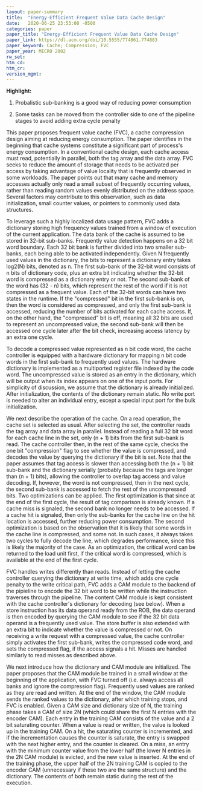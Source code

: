 ```yaml
---
layout: paper-summary
title:  "Energy-Efficient Frequent Value Data Cache Design"
date:   2020-06-25 23:53:00 -0500
categories: paper
paper_title: "Energy-Efficient Frequent Value Data Cache Design"
paper_link: https://dl.acm.org/doi/10.5555/774861.774883
paper_keyword: Cache; Compression; FVC
paper_year: MICRO 2002
rw_set:
htm_cd:
htm_cr:
version_mgmt:
---
```


**Highlight:**

1. Probalistic sub-banking is a good way of reducing power consumption

2. Some tasks can be moved from the controller side to one of the pipeline stages to avoid adding extra cycle penalty

This paper proposes frequent value cache (FVC), a cache compression design aiming at reducing energy consumption. The
paper identifies in the beginning that cache systems constitute a significant part of process's energy consumption.
In a conventional cache design, each cache access must read, potentially in parallel, both the tag array and the data array.
FVC seeks to reduce the amount of storage that needs to be activated per access by taking advantage of value locality
that is frequently observed in some workloads. The paper points out that many cache and memory accesses actually only read
a small subset of frequently occurring values, rather than reading random values evenly distributed on the address space.
Several factors may contribute to this observation, such as data initialization, small counter values, or pointers to
commonly used data structures. 

To leverage such a highly localized data usage pattern, FVC adds a dictionary storing high frequency values trained from
a window of execution of the current application. The data bank of the cache is assumed to be stored in 32-bit sub-banks. 
Frequently value detection happens on a 32 bit word boundary. Each 32 bit bank is further divided into two smaller sub-banks,
each being able to be activated independently. Given N frequently used values in the dictionary, the bits to represent a 
dictionary entry takes log2(N) bits, denoted as n. The first sub-bank of the 32-bit word consists of n bits of dictionary 
code, plus an extra bit indicating whether the 32-bit word is compressed as a dictionary entry or not. The second sub-bank 
of the word has (32 - n) bits, which represent the rest of the word if it is not compressed as a frequent value.
Each of the 32-bit words can have two states in the runtime. If the "compressed" bit in the first sub-bank is on, then
the word is considered as compressed, and only the first sub-bank is accessed, reducing the number of bits activated
for each cache access. If, on the other hand, the "compressed" bit is off, meaning all 32 bits are used to represent an
uncompressed value, the second sub-bank will then be accessed one cycle later after the bit check, increasing access latency
by an extra one cycle.

To decode a compressed value represented as n bit code word, the cache controller is equipped with a hardware dictionary
for mapping n bit code words in the first sub-bank to frequently used values. The hardware dictionary is implemented as 
a multiported register file indexed by the code word. The uncompressed value is stored as an entry in the dictionary, 
which will be output when its index appears on one of the input ports. For simplicity of discussion, we assume that the
dictionary is already initialized. After initialization, the contents of the dictionary remain static. No write port
is needed to alter an individual entry, except a special input port for the bulk initialization.

We next describe the operation of the cache. On a read operation, the cache set is selected as usual. After selecting
the set, the controller reads the tag array and data array in parallel. Instead of reading a full 32 bit word for 
each cache line in the set, only (n + 1) bits from the first sub-bank is read. 
The cache controller then, in the rest of the same cycle, checks the one bit "compression" flag to see whether
the value is compressed, and decodes the value by querying the dictionary if the bit is set.
Note that the paper assumes that tag access is slower than accessing both the (n + 1) bit sub-bank and the dictionary serially (probably 
because the tags are longer than (n + 1) bits), allowing the controller to overlap tag access and value decoding.
If, however, the word is not compressed, then in the next cycle, the second sub-bank is accessed to fetch the rest of the 
uncompressed bits.
Two optimizations can be applied. The first optimization is that since at the end of the first cycle, the result of tag
comparison is already known. If a cache miss is signaled, the second bank no longer needs to be accessed. If a cache hit
is signaled, then only the sub-banks for the cache line on the hit location is accessed, further reducing power consumption.
The second optimization is based on the observation that it is likely that some words in the cache line is compressed,
and some not. In such cases, it always takes two cycles to fully decode the line, which degrades performance, since this
is likely the majority of the case. As an optimization, the critical word can be returned to the load unit first, if the 
critical word is compressed, which is available at the end of the first cycle.

FVC handles writes differently than reads. Instead of letting the cache controller querying the dictionary at write time,
which adds one cycle penalty to the write critical path, FVC adds a CAM module to the backend of the pipieline to encode
the 32 bit word to be written while the instruction traverses through the pipeline. 
The content CAM module is kept consistent with the cache controller's dictionary for decoding (see below). When a store
instruction has its data operand ready from the ROB, the data operand is then encoded by querying the CAM module to see
if the 32 bit data operand is a frequently used value.
The store buffer is also extended
with an extra bit to indicate whether the value is compressed or not. On receiving a write request with a compressed value,
the cache controller simply activates the first sub-bank, writes the compressed code word, and sets the compressed flag,
if the access signals a hit. Misses are handled similarly to read misses as described above.

We next introduce how the dictionary and CAM module are initialized. The paper proposes that the CAM module be trained
in a small window at the beginning of the application, with FVC turned off (i.e. always access all banks and ignore
the compression flag). Frequently used values are ranked as they are read and written. At the end of the window, the 
CAM module sends the ranked values to the dictionary, after which training stops, and FVC is enabled. 
Given a CAM size and dictionary size of N, the training phase takes a CAM of size 2N (which could share the first N
entries with the encoder CAM). Each entry in the training CAM consists of the value and a 2 bit saturating counter. When
a value is read or written, the value is looked up in the training CAM. On a hit, the saturating counter is incremented,
and if the incrementation causes the counter is saturate, the entry is swapped with the next higher entry, and the counter
is cleared. On a miss, an entry with the minimum counter value from the lower half (the lower N entries in the 2N CAM 
module) is evicted, and the new value is inserted. At the end of the training phase, the upper half of the 2N training
CAM is copied to the encoder CAM (unnecessary if these two are the same structure) and the dictionary. The contents
of both remain static during the rest of the execution.

